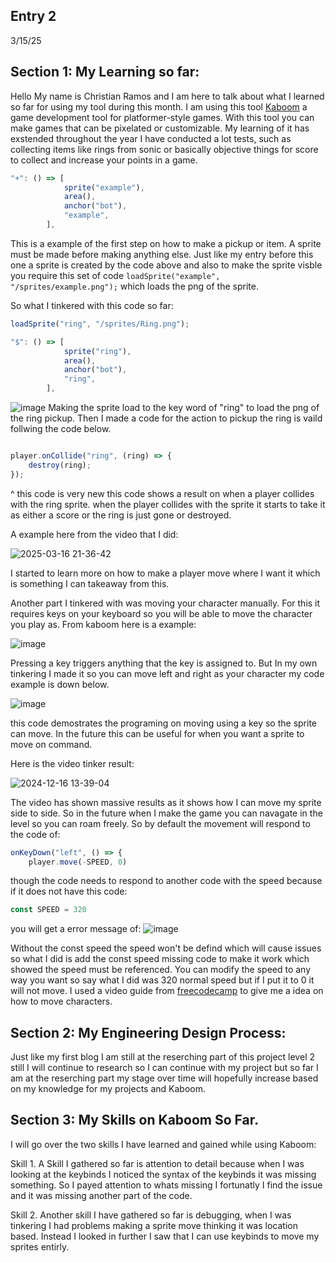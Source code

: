 ## Entry 2
3/15/25

## Section 1: My Learning so far:
Hello My name is Christian Ramos and I am here to talk about what I learned so far for using my tool during this month. I am using this tool [Kaboom](https://kaboomjs.com/) a game development tool for platformer-style games. With this tool you can make games that can be pixelated or customizable. My learning of it has exstended throughout the year I have conducted a lot tests, such as collecting items like rings from sonic or 
basically objective things for score to collect and increase your points in a game.

```js
"+": () => [
            sprite("example"),
            area(),
            anchor("bot"),
            "example",
        ],
```
This is a example of the first step on how to make a pickup or item. A sprite must be made before making anything else.
Just like my entry before this one a sprite is created by the code above and also to make the sprite visble you require this set of code
`loadSprite("example", "/sprites/example.png");` which loads the png of the sprite.

So what I tinkered with this code so far:



```js
loadSprite("ring", "/sprites/Ring.png");

"$": () => [
            sprite("ring"),
            area(),
            anchor("bot"),
            "ring",
        ],
```

![image](https://github.com/user-attachments/assets/95c50fd4-1e99-4fae-a092-b7c8d67cd5e2)
Making the sprite load to the key word of "ring" to load the png of the ring pickup.
Then I made a code for the action to pickup the ring is vaild follwing the code below.


``` js

player.onCollide("ring", (ring) => {
    destroy(ring);
});
```

^ this code is very new this code shows a result on when a player collides with the ring sprite.
when the player collides with the sprite it starts to take it as either a score or the ring is just gone or destroyed.

A example here from the video that I did:

![2025-03-16 21-36-42](https://github.com/user-attachments/assets/a723c90a-5f51-44a9-9252-1f946493b3f2)

I started to learn more on how to make a player move where I want it which is something I can takeaway from this.

Another part I tinkered with was moving your character manually.
For this it requires keys on your keyboard so you will be able to move the character you play as.
From kaboom here is a example:

![image](https://github.com/user-attachments/assets/b6a0247c-1429-4331-9265-5d21bab2b594)

Pressing a key triggers anything that the key is assigned to.
But In my own tinkering I made it so you can move left and right as your character my code example is down below.

![image](https://github.com/user-attachments/assets/5a4ce0a8-a397-4cdc-9bd4-589b40c5710f)

this code demostrates the programing on moving using a key so the sprite can move. In the future this can be useful for when you want a sprite to move on command.

Here is the video tinker result:

![2024-12-16 13-39-04](https://github.com/user-attachments/assets/97a29397-a859-435c-b4ee-9afc3bb020bf)

The video has shown massive results as it shows how I can move my sprite side to side.
So in the future when I make the game you can navagate in the level so you can roam freely.
So by default the movement will respond to the code of:

```js
onKeyDown("left", () => {
    player.move(-SPEED, 0)
```
though the code needs to respond to another code with the speed because if it does not have this code:

```js
const SPEED = 320
```

you will get a error message of:
![image](https://github.com/user-attachments/assets/2f9933f1-25ac-410f-b6ba-21b1191a651a)

Without the const speed the speed won't be defind which will cause issues
so what I did is add the const speed missing code to make it work which showed the speed must be referenced.
You can modify the speed to any way you want so say what I did was 320 normal speed but if I put it to 0 it will not move.
I used a video guide from [freecodecamp](https://www.bing.com/videos/riverview/relatedvideo?&q=kaboom+tutorial&qpvt=kaboom+tutorial&mid=6A99D7A7E5AE3EDBAACB6A99D7A7E5AE3EDBAACB&mmscn=mtsc&aps=0&FORM=VRDGAR) to give me a idea on how to move characters.

## Section 2: My Engineering Design Process:
Just like my first blog I am still at the reserching part of this project level 2 still I will continue to research so I can continue with my project 
but so far I am at the reserching part my stage over time will hopefully increase based on my knowledge for my projects and Kaboom.

## Section 3: My Skills on Kaboom So Far.
I will go over the two skills I have learned and gained while using Kaboom:

Skill 1. A Skill I gathered so far is attention to detail because when I was looking at the keybinds I noticed the syntax of the keybinds it was missing something.
So I payed attention to whats missing I fortunatly I find the issue and it was missing another part of the code.

Skill 2. Another skill I have gathered so far is debugging, when I was tinkering I had problems making a sprite move thinking it was location based.
Instead I looked in further I saw that I can use keybinds to move my sprites entirly.
